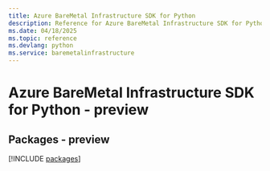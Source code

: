 ```yaml
---
title: Azure BareMetal Infrastructure SDK for Python
description: Reference for Azure BareMetal Infrastructure SDK for Python
ms.date: 04/18/2025
ms.topic: reference
ms.devlang: python
ms.service: baremetalinfrastructure
---
```

# Azure BareMetal Infrastructure SDK for Python - preview
## Packages - preview
[!INCLUDE [packages](baremetal-infrastructure-index.md)]